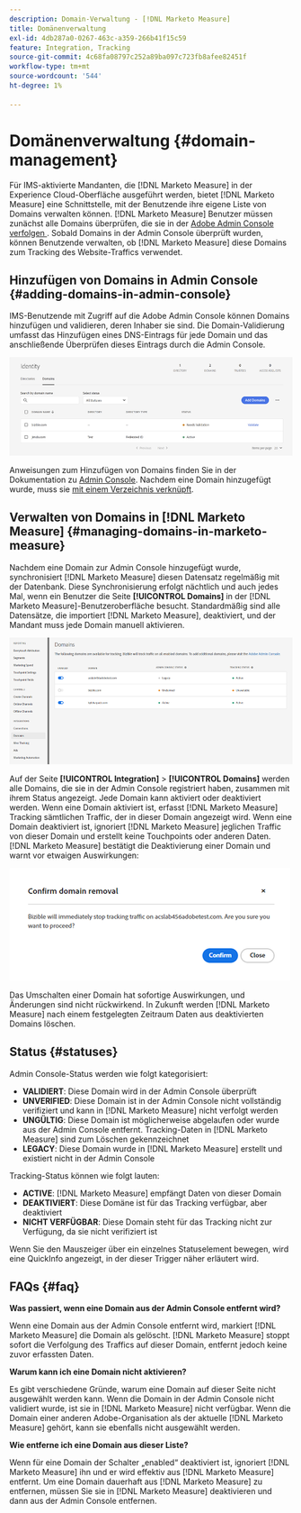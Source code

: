 ```yaml
---
description: Domain-Verwaltung - [!DNL Marketo Measure]
title: Domänenverwaltung
exl-id: 4db287a0-0267-463c-a359-266b41f15c59
feature: Integration, Tracking
source-git-commit: 4c68fa08797c252a89ba097c723fb8afee82451f
workflow-type: tm+mt
source-wordcount: '544'
ht-degree: 1%

---
```


# Domänenverwaltung {#domain-management}

Für IMS-aktivierte Mandanten, die [!DNL Marketo Measure] in der Experience Cloud-Oberfläche ausgeführt werden, bietet [!DNL Marketo Measure] eine Schnittstelle, mit der Benutzende ihre eigene Liste von Domains verwalten können. [!DNL Marketo Measure] Benutzer müssen zunächst alle Domains überprüfen, die sie in der [Adobe Admin Console verfolgen ](https://adminconsole.adobe.com/). Sobald Domains in der Admin Console überprüft wurden, können Benutzende verwalten, ob [!DNL Marketo Measure] diese Domains zum Tracking des Website-Traffics verwendet.

## Hinzufügen von Domains in Admin Console {#adding-domains-in-admin-console}

IMS-Benutzende mit Zugriff auf die Adobe Admin Console können Domains hinzufügen und validieren, deren Inhaber sie sind. Die Domain-Validierung umfasst das Hinzufügen eines DNS-Eintrags für jede Domain und das anschließende Überprüfen dieses Eintrags durch die Admin Console.

![](assets/domain-management-1.png)

Anweisungen zum Hinzufügen von Domains finden Sie in der Dokumentation zu [Admin Console](https://helpx.adobe.com/de/enterprise/using/add-domains-directories.html). Nachdem eine Domain hinzugefügt wurde, muss sie [mit einem Verzeichnis verknüpft](https://helpx.adobe.com/de/enterprise/using/add-domains-directories.html#link-domains-to-directoies).

## Verwalten von Domains in [!DNL Marketo Measure] {#managing-domains-in-marketo-measure}

Nachdem eine Domain zur Admin Console hinzugefügt wurde, synchronisiert [!DNL Marketo Measure] diesen Datensatz regelmäßig mit der Datenbank. Diese Synchronisierung erfolgt nächtlich und auch jedes Mal, wenn ein Benutzer die Seite **[!UICONTROL Domains]** in der [!DNL Marketo Measure]-Benutzeroberfläche besucht. Standardmäßig sind alle Datensätze, die importiert [!DNL Marketo Measure], deaktiviert, und der Mandant muss jede Domain manuell aktivieren.

![](assets/domain-management-2.png)

Auf der Seite **[!UICONTROL Integration]** > **[!UICONTROL Domains]** werden alle Domains, die sie in der Admin Console registriert haben, zusammen mit ihrem Status angezeigt. Jede Domain kann aktiviert oder deaktiviert werden. Wenn eine Domain aktiviert ist, erfasst [!DNL Marketo Measure] Tracking sämtlichen Traffic, der in dieser Domain angezeigt wird. Wenn eine Domain deaktiviert ist, ignoriert [!DNL Marketo Measure] jeglichen Traffic von dieser Domain und erstellt keine Touchpoints oder anderen Daten. [!DNL Marketo Measure] bestätigt die Deaktivierung einer Domain und warnt vor etwaigen Auswirkungen:

![](assets/domain-management-3.png)

Das Umschalten einer Domain hat sofortige Auswirkungen, und Änderungen sind nicht rückwirkend. In Zukunft werden [!DNL Marketo Measure] nach einem festgelegten Zeitraum Daten aus deaktivierten Domains löschen.

## Status {#statuses}

Admin Console-Status werden wie folgt kategorisiert:

* **VALIDIERT**: Diese Domain wird in der Admin Console überprüft
* **UNVERIFIED**: Diese Domain ist in der Admin Console nicht vollständig verifiziert und kann in [!DNL Marketo Measure] nicht verfolgt werden
* **UNGÜLTIG**: Diese Domain ist möglicherweise abgelaufen oder wurde aus der Admin Console entfernt. Tracking-Daten in [!DNL Marketo Measure] sind zum Löschen gekennzeichnet
* **LEGACY**: Diese Domain wurde in [!DNL Marketo Measure] erstellt und existiert nicht in der Admin Console

Tracking-Status können wie folgt lauten:

* **ACTIVE**: [!DNL Marketo Measure] empfängt Daten von dieser Domain
* **DEAKTIVIERT**: Diese Domäne ist für das Tracking verfügbar, aber deaktiviert
* **NICHT VERFÜGBAR**: Diese Domain steht für das Tracking nicht zur Verfügung, da sie nicht verifiziert ist

Wenn Sie den Mauszeiger über ein einzelnes Statuselement bewegen, wird eine QuickInfo angezeigt, in der dieser Trigger näher erläutert wird.

## FAQs {#faq}

**Was passiert, wenn eine Domain aus der Admin Console entfernt wird?**

Wenn eine Domain aus der Admin Console entfernt wird, markiert [!DNL Marketo Measure] die Domain als gelöscht. [!DNL Marketo Measure] stoppt sofort die Verfolgung des Traffics auf dieser Domain, entfernt jedoch keine zuvor erfassten Daten.

**Warum kann ich eine Domain nicht aktivieren?**

Es gibt verschiedene Gründe, warum eine Domain auf dieser Seite nicht ausgewählt werden kann. Wenn die Domain in der Admin Console nicht validiert wurde, ist sie in [!DNL Marketo Measure] nicht verfügbar. Wenn die Domain einer anderen Adobe-Organisation als der aktuelle [!DNL Marketo Measure] gehört, kann sie ebenfalls nicht ausgewählt werden.

**Wie entferne ich eine Domain aus dieser Liste?**

Wenn für eine Domain der Schalter „enabled“ deaktiviert ist, ignoriert [!DNL Marketo Measure] ihn und er wird effektiv aus [!DNL Marketo Measure] entfernt. Um eine Domain dauerhaft aus [!DNL Marketo Measure] zu entfernen, müssen Sie sie in [!DNL Marketo Measure] deaktivieren und dann aus der Admin Console entfernen.
